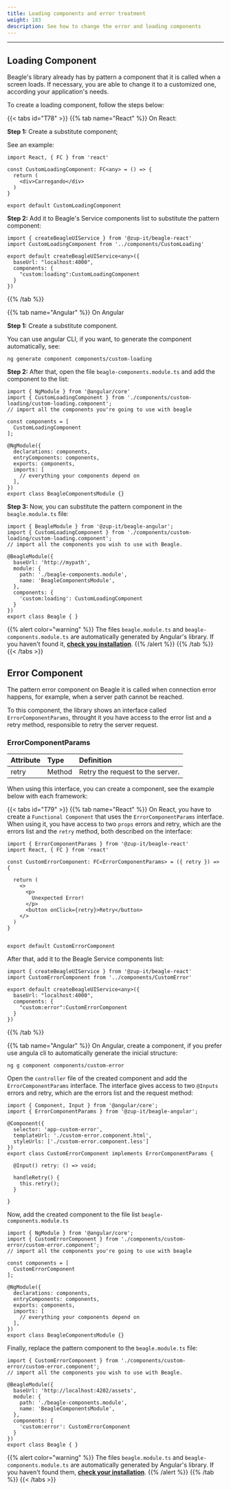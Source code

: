 ```yaml
---
title: Loading components and error treatment
weight: 183
description: See how to change the error and loading components
---
```


---

## Loading Component

Beagle's library already has by pattern a component that it is called when a screen loads. If necessary, you are able to change it to a customized one, according your application's needs. 

To create a loading component, follow the steps below: 

{{< tabs id="T78" >}}
{{% tab name="React" %}}
On React:

**Step 1:** Create a substitute component;

See an example:

```text
import React, { FC } from 'react'

const CustomLoadingComponent: FC<any> = () => {
  return (
    <div>Carregando</div>
  )
}

export default CustomLoadingComponent
```

**Step 2:** Add it to Beagle's Service components list to substitute the pattern component:  

```text
import { createBeagleUIService } from '@zup-it/beagle-react'
import CustomLoadingComponent from '../components/CustomLoading'

export default createBeagleUIService<any>({
  baseUrl: "localhost:4000",
  components: {
    "custom:loading":CustomLoadingComponent
  }
})
```
{{% /tab %}}

{{% tab name="Angular" %}}
On Angular

**Step 1:** Create a substitute component. 

You can use angular CLI, if you want, to generate the component automatically, see: 

```text
ng generate component components/custom-loading
```

**Step 2:** After that, open the file `beagle-components.module.ts` and add the component to the list: 

```text
import { NgModule } from '@angular/core'
import { CustomLoadingComponent } from './components/custom-loading/custom-loading.component';
// import all the components you're going to use with beagle

const components = [
  CustomLoadingComponent
];

@NgModule({
  declarations: components,
  entryComponents: components,
  exports: components,
  imports: [
    // everything your components depend on
  ],
})
export class BeagleComponentsModule {}

```

**Step 3:** Now, you can substitute the pattern component in the `beagle.module.ts` file:

```text
import { BeagleModule } from '@zup-it/beagle-angular';
import { CustomLoadingComponent } from './components/custom-loading/custom-loading.component';
// import all the components you wish to use with Beagle.

@BeagleModule({
  baseUrl: 'http://mypath',
  module: {
    path: './beagle-components.module',
    name: 'BeagleComponentsModule',
  },
  components: {
    'custom:loading': CustomLoadingComponent
  }
})
export class Beagle { }

```

{{% alert color="warning" %}}
The files  `beagle.module.ts` and `beagle-components.module.ts` are automatically generated by Angular's library. If you haven't found it, [**check you installation**](/get-started/installing-beagle/).
{{% /alert %}}
{{% /tab %}}
{{< /tabs >}}

## Error Component

The pattern error component on Beagle it is called when connection error happens, for example, when a server path cannot be reached. 

To this component, the library shows an interface called `ErrorComponentParams`, throught it you have access to the error list and a retry method, responsible to retry the server request. 

### ErrorComponentParams

| Attribute | Type | Definition |
| :--- | :--- | :--- |
| retry | Method | Retry the request to the server. |

When using this interface, you can create a component, see the example below with each framework:

{{< tabs id="T79" >}}
{{% tab name="React" %}}
On React, you have to create a `Functional Component` that uses the `ErrorComponentParams` interface. When using it, you have access to two `props` errors and retry, which are the errors list and the `retry` method, both described on the interface: 

```text
import { ErrorComponentParams } from '@zup-it/beagle-react'
import React, { FC } from 'react'

const CustomErrorComponent: FC<ErrorComponentParams> = ({ retry }) => {

  return (
    <>
      <p>
        Unexpected Error!
      </p>
      <button onClick={retry}>Retry</button>
    </>
  )
}


export default CustomErrorComponent
```

After that, add it to the Beagle Service components list: 

```text
import { createBeagleUIService } from '@zup-it/beagle-react'
import CustomErrorComponent from '../components/CustomError'

export default createBeagleUIService<any>({
  baseUrl: "localhost:4000",
  components: {
    "custom:error":CustomErrorComponent
  }
})
```
{{% /tab %}}

{{% tab name="Angular" %}}
On Angular, create a component, if you prefer use angula cli to automatically generate the inicial structure: 

```text
ng g component components/custom-error
```

Open the  `controller` file of the created component and add the `ErrorComponentParams` interface.  The interface gives access to two `@Inputs` errors and retry, which are the errors list and the request method: 

```text
import { Component, Input } from '@angular/core';
import { ErrorComponentParams } from '@zup-it/beagle-angular';

@Component({
  selector: 'app-custom-error',
  templateUrl: './custom-error.component.html',
  styleUrls: ['./custom-error.component.less']
})
export class CustomErrorComponent implements ErrorComponentParams {

  @Input() retry: () => void;

  handleRetry() {
    this.retry();
  }

}
```

Now, add the created component to the file list `beagle-components.module.ts`

```text
import { NgModule } from '@angular/core';
import { CustomErrorComponent } from './components/custom-error/custom-error.component';
// import all the components you're going to use with beagle

const components = [
  CustomErrorComponent
];

@NgModule({
  declarations: components,
  entryComponents: components,
  exports: components,
  imports: [
    // everything your components depend on
  ],
})
export class BeagleComponentsModule {}

```

Finally, replace the pattern component to the  `beagle.module.ts` file:

```text
import { CustomErrorComponent } from './components/custom-error/custom-error.component';
// import all the components you wish to use with Beagle.

@BeagleModule({
  baseUrl: 'http://localhost:4202/assets',
  module: {
    path: './beagle-components.module',
    name: 'BeagleComponentsModule',
  },
  components: {
    'custom:error': CustomErrorComponent
  }
})
export class Beagle { }
```

{{% alert color="warning" %}}
The files  `beagle.module.ts` and `beagle-components.module.ts` are automatically generated by Angular's library. If you haven't found them, [**check your installation**](/get-started/installing-beagle/).
{{% /alert %}}
{{% /tab %}}
{{< /tabs >}}
